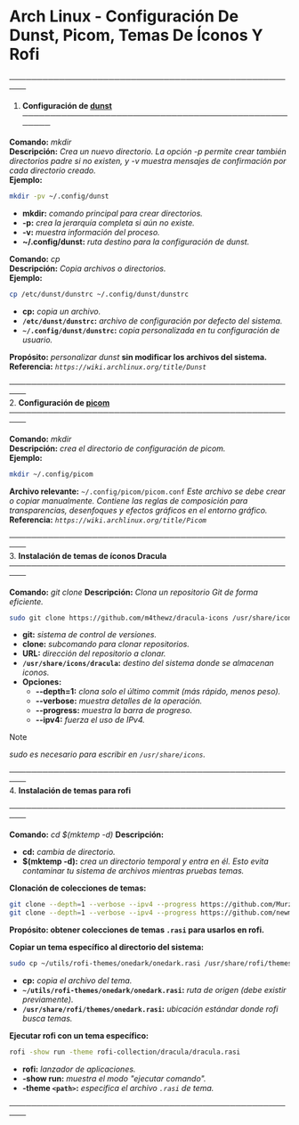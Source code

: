 # **Arch Linux - Configuración De Dunst, Picom, Temas De Íconos Y Rofi**

─────────────────────────────────────────────────────  

1. **Configuración de [dunst](https://wiki.archlinux.org/title/Dunst "https://wiki.archlinux.org/title/Dunst")**
─────────────────────────────────────────────────────  

**Comando:** *mkdir*  
**Descripción:** *Crea un nuevo directorio. La opción -p permite crear también directorios padre si no existen, y -v muestra mensajes de confirmación por cada directorio creado.*  
**Ejemplo:**  

```bash
mkdir -pv ~/.config/dunst
```

- **mkdir:** *comando principal para crear directorios.*
- **-p:** *crea la jerarquía completa si aún no existe.*
- **-v:** *muestra información del proceso.*
- **~/.config/dunst:** *ruta destino para la configuración de dunst.*

**Comando:** *cp*  
**Descripción:** *Copia archivos o directorios.*  
**Ejemplo:**  

```bash
cp /etc/dunst/dunstrc ~/.config/dunst/dunstrc
```

- **cp:** *copia un archivo.*
- **`/etc/dunst/dunstrc`:** *archivo de configuración por defecto del sistema.*
- **`~/.config/dunst/dunstrc`:** *copia personalizada en tu configuración de usuario.*

**Propósito:** *personalizar dunst* **sin modificar los archivos del sistema.**  
**Referencia:** *`https://wiki.archlinux.org/title/Dunst`*

─────────────────────────────────────────────────────  
2. **Configuración de [picom](https://wiki.archlinux.org/title/Picom "https://wiki.archlinux.org/title/Picom")**  
─────────────────────────────────────────────────────  

**Comando:** *mkdir*  
**Descripción:** *crea el directorio de configuración de picom.*  
**Ejemplo:**  

```bash
mkdir ~/.config/picom
```

**Archivo relevante:**
`~/.config/picom/picom.conf`
*Este archivo se debe crear o copiar manualmente. Contiene las reglas de composición para transparencias, desenfoques y efectos gráficos en el entorno gráfico.*  
**Referencia:** *`https://wiki.archlinux.org/title/Picom`*

─────────────────────────────────────────────────────  
3. **Instalación de temas de íconos Dracula**  
─────────────────────────────────────────────────────  

**Comando:** *git clone*
**Descripción:** *Clona un repositorio Git de forma eficiente.*

```bash
sudo git clone https://github.com/m4thewz/dracula-icons /usr/share/icons/dracula --depth=1 --verbose --progress --ipv4
```

- **git:** *sistema de control de versiones.*
- **clone:** *subcomando para clonar repositorios.*
- **URL:** *dirección del repositorio a clonar.*
- **`/usr/share/icons/dracula`:** *destino del sistema donde se almacenan iconos.*
- **Opciones:**
  - **--depth=1:** *clona solo el último commit (más rápido, menos peso).*
  - **--verbose:** *muestra detalles de la operación.*
  - **--progress:** *muestra la barra de progreso.*
  - **--ipv4:** *fuerza el uso de IPv4.*

> [!NOTE]
> *sudo es necesario para escribir en `/usr/share/icons`.*

─────────────────────────────────────────────────────  
4. **Instalación de temas para rofi**

─────────────────────────────────────────────────────  

**Comando:** *cd $(mktemp -d)*
**Descripción:**

- **cd:** *cambia de directorio.*
- **$(mktemp -d):** *crea un directorio temporal y entra en él.*
*Esto evita contaminar tu sistema de archivos mientras pruebas temas.*

**Clonación de colecciones de temas:**

```bash
git clone --depth=1 --verbose --ipv4 --progress https://github.com/Murzchnvok/rofi-collection
git clone --depth=1 --verbose --ipv4 --progress https://github.com/newmanls/rofi-themes-collection
```

**Propósito: obtener colecciones de temas `.rasi` para usarlos en rofi.**

**Copiar un tema específico al directorio del sistema:**

```bash
sudo cp ~/utils/rofi-themes/onedark/onedark.rasi /usr/share/rofi/themes/onedark.rasi
```

- **cp:** *copia el archivo del tema.*
- **`~/utils/rofi-themes/onedark/onedark.rasi`:** *ruta de origen (debe existir previamente).*
- **`/usr/share/rofi/themes/onedark.rasi`:** *ubicación estándar donde rofi busca temas.*

**Ejecutar rofi con un tema específico:**

```bash
rofi -show run -theme rofi-collection/dracula/dracula.rasi
```

- **rofi:** *lanzador de aplicaciones.*
- **-show run:** *muestra el modo "ejecutar comando".*
- **-theme `<path>`:** *especifica el archivo `.rasi` de tema.*

─────────────────────────────────────────────────────
